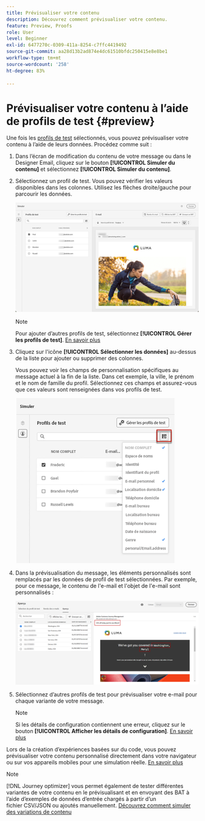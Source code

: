 ```yaml
---
title: Prévisualiser votre contenu
description: Découvrez comment prévisualiser votre contenu.
feature: Preview, Proofs
role: User
level: Beginner
exl-id: 6477270c-0309-411a-8254-c7ffc4419492
source-git-commit: aa28d13b2ad874e4dc61510bfdc250415e8e8be1
workflow-type: tm+mt
source-wordcount: '258'
ht-degree: 83%

---
```


# Prévisualiser votre contenu à l’aide de profils de test {#preview}

Une fois les [profils de test](test-profiles.md) sélectionnés, vous pouvez prévisualiser votre contenu à l’aide de leurs données. Procédez comme suit :

1. Dans l’écran de modification du contenu de votre message ou dans le Designer Email, cliquez sur le bouton **[!UICONTROL Simuler du contenu]** et sélectionnez **[!UICONTROL Simuler du contenu]**.

1. Sélectionnez un profil de test. Vous pouvez vérifier les valeurs disponibles dans les colonnes. Utilisez les flèches droite/gauche pour parcourir les données.

   ![](../email/assets/preview-select-profile.png)

   >[!NOTE]
   >
   >Pour ajouter d’autres profils de test, sélectionnez **[!UICONTROL Gérer les profils de test]**. [En savoir plus](test-profiles.md)

1. Cliquez sur l&#39;icône **[!UICONTROL Sélectionner les données]** au-dessus de la liste pour ajouter ou supprimer des colonnes.

   Vous pouvez voir les champs de personnalisation spécifiques au message actuel à la fin de la liste. Dans cet exemple, la ville, le prénom et le nom de famille du profil. Sélectionnez ces champs et assurez-vous que ces valeurs sont renseignées dans vos profils de test.

   ![](../email/assets/preview-select-data.png)

1. Dans la prévisualisation du message, les éléments personnalisés sont remplacés par les données de profil de test sélectionnées. Par exemple, pour ce message, le contenu de l&#39;e-mail et l&#39;objet de l&#39;e-mail sont personnalisés :

   ![](../email/assets/preview-test-profile.png)

1. Sélectionnez d’autres profils de test pour prévisualiser votre e-mail pour chaque variante de votre message.

   >[!NOTE]
   >
   >Si les détails de configuration contiennent une erreur, cliquez sur le bouton **[!UICONTROL Afficher les détails de configuration]**. [En savoir plus](../email/surface-personalization.md#check-configuration)

Lors de la création d’expériences basées sur du code, vous pouvez prévisualiser votre contenu personnalisé directement dans votre navigateur ou sur vos appareils mobiles pour une simulation réelle. [En savoir plus](../code-based/test-code-based.md#preview-on-device)

>[!NOTE]
>
>[!DNL Journey optimizer] vous permet également de tester différentes variantes de votre contenu en le prévisualisant et en envoyant des BAT à l’aide d’exemples de données d’entrée chargés à partir d’un fichier CSV/JSON ou ajoutés manuellement. [Découvrez comment simuler des variations de contenu](../test-approve/simulate-sample-input.md)
